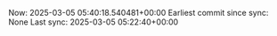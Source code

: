 Now: 2025-03-05 05:40:18.540481+00:00 Earliest commit since sync: None Last sync: 2025-03-05 05:22:40+00:00
